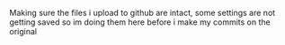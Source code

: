Making sure the files i upload to github are intact, some settings are not getting saved so im doing them here before i make my commits on the original 
